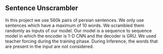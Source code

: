 ## Sentence Unscrambler

In this project we use 560k pairs of persian sentences. We only use sentences which have a maximum of 10 words.
We scrambled them randomly as inputs of our model.
Our model is a sequence to sequence model in which the encoder is 1-D CNN and the decoder is GRU.
We used teacher forcing during the training phase.
During Inference, the words that are present in the input are not considered.
